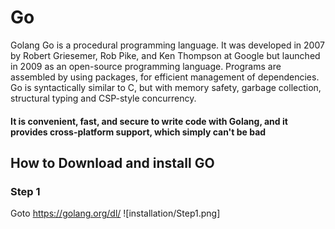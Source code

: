 # Go
Golang
Go is a procedural programming language. It was developed in 2007 by Robert Griesemer, Rob Pike, and Ken Thompson at Google but launched in 2009 as an open-source programming language. Programs are assembled by using packages, for efficient management of dependencies. 
Go is syntactically similar to C, but with memory safety, garbage collection, structural typing and CSP-style concurrency.
####  It is convenient, fast, and secure to write code with Golang, and it provides cross-platform support, which simply can't be bad
## How to Download and install GO
### Step 1

Goto https://golang.org/dl/
![installation/Step1.png]
